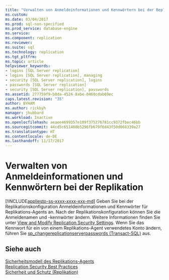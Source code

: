 ```yaml
---
title: "Verwalten von Anmeldeinformationen und Kennwörtern bei der Replikation | Microsoft -Dokumentation"
ms.custom: 
ms.date: 03/04/2017
ms.prod: sql-non-specified
ms.prod_service: database-engine
ms.service: 
ms.component: replication
ms.reviewer: 
ms.suite: sql
ms.technology: replication
ms.tgt_pltfrm: 
ms.topic: article
helpviewer_keywords:
- logins [SQL Server replication]
- logins [SQL Server replication], managing
- security [SQL Server replication], logins
- passwords [SQL Server replication]
- security [SQL Server replication], passwords
ms.assetid: 277759f9-b0da-4524-8abe-0460cdab69ec
caps.latest.revision: "35"
author: BYHAM
ms.author: rickbyh
manager: jhubbard
ms.workload: Inactive
ms.openlocfilehash: aeaee4699357e109f375276781cc9372fbec46bb
ms.sourcegitcommit: 44cd5c651488b5296fb679f6d43f50d068339a27
ms.translationtype: HT
ms.contentlocale: de-DE
ms.lasthandoff: 11/17/2017
---
```

# <a name="manage-logins-and-passwords-in-replication"></a>Verwalten von Anmeldeinformationen und Kennwörtern bei der Replikation
[!INCLUDE[appliesto-ss-xxxx-xxxx-xxx-md](../../../includes/appliesto-ss-xxxx-xxxx-xxx-md.md)] Geben Sie bei der Replikationskonfiguration Anmeldeinformationen und Kennwörter für Replikations-Agents an. Nach der Replikationskonfiguration können Sie die Anmeldenamen und -kennwörter ändern. Weitere Informationen finden Sie unter [View and Modify Replication Security Settings](../../../relational-databases/replication/security/view-and-modify-replication-security-settings.md). Wenn Sie das Kennwort für ein von einem Replikations-Agent verwendetes Konto ändern, führen Sie [sp_changereplicationserverpasswords &#40;Transact-SQL&#41;](../../../relational-databases/system-stored-procedures/sp-changereplicationserverpasswords-transact-sql.md) aus.  
  
## <a name="see-also"></a>Siehe auch  
 [Sicherheitsmodell des Replikations-Agents](../../../relational-databases/replication/security/replication-agent-security-model.md)   
 [Replication Security Best Practices](../../../relational-databases/replication/security/replication-security-best-practices.md)   
 [Sicherheit und Schutz &#40;Replikation&#41;](../../../relational-databases/replication/security/security-and-protection-replication.md)  
  
  
